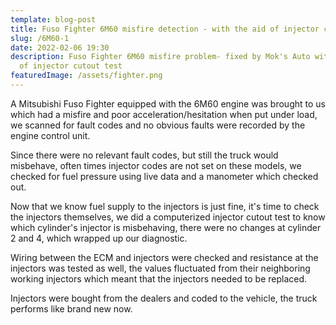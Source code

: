 ```yaml
---
template: blog-post
title: Fuso Fighter 6M60 misfire detection - with the aid of injector cutout test
slug: /6M60-1
date: 2022-02-06 19:30
description: Fuso Fighter 6M60 misfire problem- fixed by Mok's Auto with the aid
  of injector cutout test
featuredImage: /assets/fighter.png
---
```

A Mitsubishi Fuso Fighter equipped with the 6M60 engine was brought to us which had a misfire and poor acceleration/hesitation when put under load, we scanned for fault codes and no obvious faults were recorded by the engine control unit.

Since there were no relevant fault codes, but still the truck would misbehave, often times injector codes are not set on these models, we checked for fuel pressure using live data and a manometer which checked out.

Now that we know fuel supply to the injectors is just fine, it's time to check the injectors themselves, we did a computerized injector cutout test to know which cylinder's injector is misbehaving, there were no changes at cylinder 2 and 4, which wrapped up our diagnostic.

Wiring between the ECM and injectors were checked and resistance at the injectors was tested as well, the values fluctuated from their neighboring working injectors which meant that the injectors needed to be replaced.

Injectors were bought from the dealers and coded to the vehicle, the truck performs like brand new now.